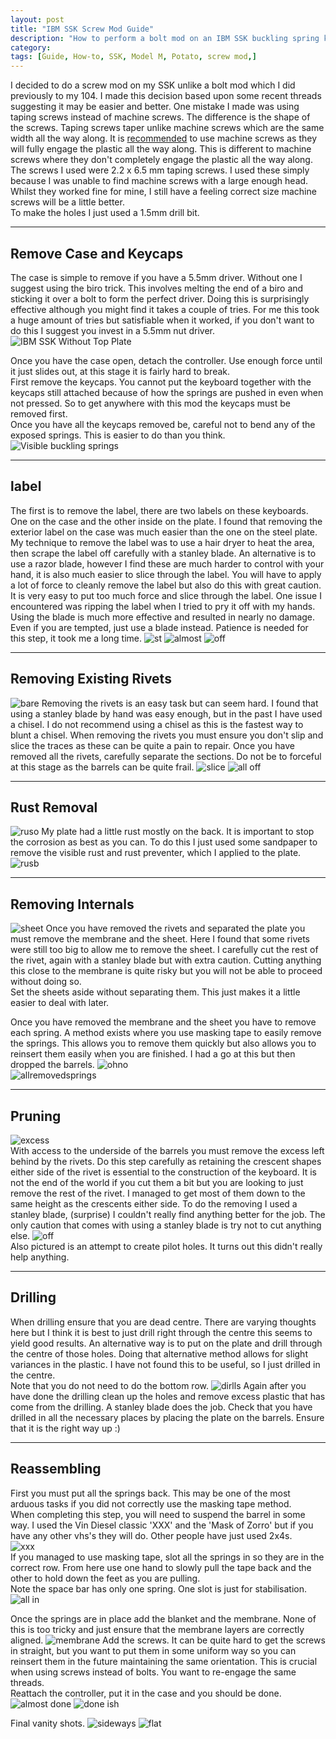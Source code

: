 ```yaml
---
layout: post
title: "IBM SSK Screw Mod Guide"
description: "How to perform a bolt mod on an IBM SSK buckling spring keyboard."
category: 
tags: [Guide, How-to, SSK, Model M, Potato, screw mod,]
---
```

I decided to do a screw mod on my SSK unlike a bolt mod which I did previously to my 104. I made this decision based upon some recent threads suggesting it may be easier and better. One mistake I made was using taping screws instead of machine screws. The difference is the shape of the screws. Taping screws taper unlike machine screws which are the same width all the way along. It is [recommended](https://geekhack.org/index.php?topic=70410.0) to use machine screws as they will fully engage the plastic all the way along. This is different to machine screws where they don't completely engage the plastic all the way along.
The screws I used were 2.2 x 6.5 mm taping screws. I used these simply because I was unable to find machine screws with a large enough head. Whilst they worked fine for mine, I still have a feeling correct size machine screws will be a little better.    
To make the holes I just used a 1.5mm drill bit. 

------------------
## Remove Case and Keycaps
The case is simple to remove if you have a 5.5mm driver. Without one I suggest using the biro trick. This involves melting the end of a biro and sticking it over a bolt to form the perfect driver. Doing this is surprisingly effective although you might find it takes a couple of tries. For me this took a huge amount of tries but satisfiable when it worked, if you don't want to do this I suggest you invest in a 5.5mm nut driver.  
![IBM SSK Without Top Plate](http://i.imgur.com/EoNScJZ.jpg)

Once you have the case open, detach the controller. Use enough force until it just slides out, at this stage it is fairly hard to break.  
First remove the keycaps. You cannot put the keyboard together with the keycaps still attached because of how the springs are pushed in even when not pressed. So to get anywhere with this mod the keycaps must be removed first.  
Once you have all the keycaps removed be, careful not to bend any of the exposed springs. This is easier to do than you think.
![Visible buckling springs](http://i.imgur.com/g8fS5Vc.jpg) 

----------------------------------
## label 
The first is to remove the label, there are two labels on these keyboards. One on the case and the other inside on the plate. I found that removing the exterior label on the case was much easier than the one on the steel plate. 
My technique to remove the label was to use a hair dryer to heat the area, then scrape the label off carefully with a stanley blade. An alternative is to use a razor blade, however I find these are much harder to control with your hand, it is also much easier to slice through the label. You will have to apply a lot of force to cleanly remove the label but also do this with great caution. It is very easy to put too much force and slice through the label. One issue I encountered was ripping the label when I tried to pry it off with my hands. Using the blade is much more effective and resulted in nearly no damage. Even if you are tempted, just use a blade instead. Patience is needed for this step, it took me a long time. 
![st](http://i.imgur.com/e7UmeLO.jpg)
![almost](http://i.imgur.com/V35Ko5i.jpg)
![off](http://i.imgur.com/1NP4nAK.jpg)

--------------------------
## Removing Existing Rivets
![bare](http://i.imgur.com/SRo4lC7.jpg)
Removing the rivets is an easy task but can seem hard. I found that using a stanley blade by hand was easy enough, but in the past I have used a chisel. I do not recommend using a chisel as this is the fastest way to blunt a chisel. When removing the rivets you must ensure you don't slip and slice the traces as these can be quite a pain to repair. Once you have removed all the rivets, carefully separate the sections. Do not be to forceful at this stage as the barrels can be quite frail.
![slice](http://i.imgur.com/H9pn7o4.jpg)
![all off](http://i.imgur.com/vyFbdUO.jpg)

--------------------------
## Rust Removal
![ruso](http://i.imgur.com/Var7Cqv.jpg) 
My plate had a little rust mostly on the back. It is important to stop the corrosion as best as you can. To do this I just used some sandpaper to remove the visible rust and rust preventer, which I applied to the plate.
![rusb](http://i.imgur.com/BTdg14W.jpg)


----------------------------
## Removing Internals
![sheet](http://i.imgur.com/cS9MMXn.jpg)
Once you have removed the rivets and separated the plate you must remove the membrane and the sheet. Here I found that some rivets were still too big to allow me to remove the sheet. I carefully cut the rest of the rivet, again with a  stanley blade but with extra caution. Cutting anything this close to the membrane is quite risky but you will not be able to proceed without doing so.  
Set the sheets aside without separating them. This just makes it a little easier to deal with later.

Once you have removed the membrane and the sheet you have to remove each spring. A method exists where you use masking tape to easily remove the springs. This allows you to remove them quickly but also allows you to reinsert them easily when you are finished. I had a go at this but then dropped the barrels.
![ohno](http://i.imgur.com/DrWgumW.jpg)   
![allremovedsprings](http://i.imgur.com/ghVht2v.jpg)  

-----------------------------
## Pruning
![excess](http://i.imgur.com/rcQkMtn.jpg)  
With access to the underside of the barrels you must remove the excess left behind by the rivets. Do this step carefully as retaining the crescent shapes either side of the rivet is essential to the construction of the keyboard. It is not the end of the world if you cut them a bit but you are looking to just remove the rest of the rivet. I managed to get most of them down to the same height as the crescents either side. To do the removing I used a stanley blade, (surprise) I couldn't really find anything better for the job. The only caution that comes with using a stanley blade is try not to cut anything else.
![off](http://i.imgur.com/asiXQ5u.jpg)  
Also pictured is an attempt to create pilot holes. It turns out this didn't really help anything.

-----------------------------
## Drilling
When drilling ensure that you are dead centre. There are varying thoughts here but I think it is best to just drill right through the centre this seems to yield good results. An alternative way is to put on the plate and drill through the centre of those holes. Doing that alternative method allows for slight variances in the plastic. I have not found this to be useful, so I just drilled in the centre.  
Note that you do not need to do the bottom row.
![dirlls](http://i.imgur.com/jnhEiWu.jpg)
Again after you have done the drilling clean up the holes and remove excess plastic that has come from the drilling. A stanley blade does the job. Check that you have drilled in all the necessary places by placing the plate on the barrels. Ensure that it is the right way up :)

-----------------------
## Reassembling
First you must put all the springs back. This may be one of the most arduous tasks if you did not correctly use the masking tape method.  
When completing this step, you will need to suspend the barrel in some way. I used the Vin Diesel classic 'XXX' and the 'Mask of Zorro' but if you have any other vhs's they will do. Other people have just used 2x4s.  
![xxx](http://i.imgur.com/HWJ5THa.jpg)  
If you managed to use masking tape, slot all the springs in so they are in the correct row. From here use one hand to slowly pull the tape back and the other to hold down the feet as you are pulling.  
Note the space bar has only one spring. One slot is just for stabilisation.   
![all in](http://i.imgur.com/JGGKTpf.jpg)

Once the springs are in place add the blanket and the membrane. None of this is too tricky and just ensure that the membrane layers are correctly aligned.
![membrane](http://i.imgur.com/fcBYaty.jpg)
Add the screws. It can be quite hard to get the screws in straight, but you want to put them in some uniform way so you can reinsert them in the future maintaining the same orientation. This is crucial when using screws instead of bolts. You want to re-engage the same threads.  
Reattach the controller, put it in the case and you should be done.
![almost done](http://i.imgur.com/yRaHvxG.jpg)
![done ish](http://i.imgur.com/p9cBwnJ.jpg)

Final vanity shots.
![sideways](http://i.imgur.com/EyUm2Qj.jpg)
![flat](http://i.imgur.com/jI0v0ev.jpg)
